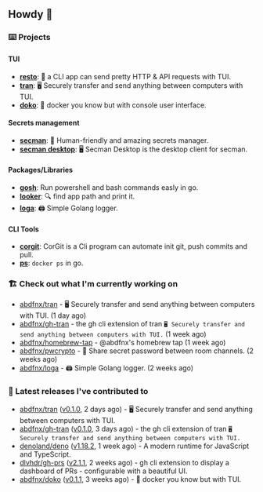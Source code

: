 ## Howdy 👋

### ⌨️ Projects

#### TUI

- [**resto**](https://github.com/abdfnx/resto): 🔗 a CLI app can send pretty HTTP & API requests with TUI.
- [**tran**](https://github.com/abdfnx/tran): 🖥 Securely transfer and send anything between computers with TUI.
- [**doko**](https://github.com/abdfnx/doko): 🐳 docker you know but with console user interface.

#### Secrets management

- [**secman**](https://github.com/scmn-dev/secman): 👊 Human-friendly and amazing secrets manager.
- [**secman desktop**](https://github.com/scmn-dev/desktop): 🖥️ Secman Desktop is the desktop client for secman.

#### Packages/Libraries

- [**gosh**](https://github.com/abdfnx/gosh): Run powershell and bash commands easly in go.
- [**looker**](https://github.com/abdfnx/looker): 🔍 find app path and print it.
- [**loga**](https://github.com/abdfnx/loga): 🖨️ Simple Golang logger.

#### CLI Tools

- [**corgit**](https://github.com/abdfnx/corgit): CorGit is a Cli program can automate init git, push commits and pull.
- [**ps**](https://github.com/scmn-dev/ps): `docker ps` in go.

### 🏗️ Check out what I'm currently working on


- [abdfnx/tran](https://github.com/abdfnx/tran) - 🖥 Securely transfer and send anything between computers with TUI. (1 day ago)
- [abdfnx/gh-tran](https://github.com/abdfnx/gh-tran) - the gh cli extension of tran `🖥 Securely transfer and send anything between computers with TUI.` (1 week ago)
- [abdfnx/homebrew-tap](https://github.com/abdfnx/homebrew-tap) - @abdfnx&#39;s homebrew tap (1 week ago)
- [abdfnx/pwcrypto](https://github.com/abdfnx/pwcrypto) - 🔐 Share secret password between room channels. (2 weeks ago)
- [abdfnx/loga](https://github.com/abdfnx/loga) - 🖨 Simple Golang logger. (2 weeks ago)

### 🔭 Latest releases I've contributed to

- [abdfnx/tran](https://github.com/abdfnx/tran) ([v0.1.0](https://github.com/abdfnx/tran/releases/tag/v0.1.0), 2 days ago) - 🖥 Securely transfer and send anything between computers with TUI.
- [abdfnx/gh-tran](https://github.com/abdfnx/gh-tran) ([v0.1.0](https://github.com/abdfnx/gh-tran/releases/tag/v0.1.0), 3 days ago) - the gh cli extension of tran `🖥 Securely transfer and send anything between computers with TUI.`
- [denoland/deno](https://github.com/denoland/deno) ([v1.18.2](https://github.com/denoland/deno/releases/tag/v1.18.2), 1 week ago) - A modern runtime for JavaScript and TypeScript.
- [dlvhdr/gh-prs](https://github.com/dlvhdr/gh-prs) ([v2.1.1](https://github.com/dlvhdr/gh-prs/releases/tag/v2.1.1), 2 weeks ago) - gh cli extension to display a dashboard of PRs - configurable with a beautiful UI.
- [abdfnx/doko](https://github.com/abdfnx/doko) ([v0.1.1](https://github.com/abdfnx/doko/releases/tag/v0.1.1), 3 weeks ago) - 🐳 docker you know but with TUI.
